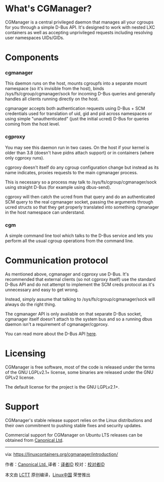 What's CGManager?[][1]
============================================================

CGManager is a central privileged daemon that manages all your cgroups for you through a simple D-Bus API. It's designed to work with nested LXC containers as well as accepting unprivileged requests including resolving user namespaces UIDs/GIDs.

# Components[][2]

### cgmanager[][3]

This daemon runs on the host, mounts cgroupfs into a separate mount namespace (so it's invisible from the host), binds /sys/fs/cgroup/cgmanager/sock for incoming D-Bus queries and generally handles all clients running directly on the host.

cgmanager accepts both authentication requests using D-Bus + SCM credentials used for translation of uid, gid and pid across namespaces or using simple "unauthenticated" (just the initial ucred) D-Bus for queries coming from the host level.

### cgproxy[][4]

You may see this daemon run in two cases. On the host if your kernel is older than 3.8 (doesn't have pidns attach support) or in containers (where only cgproxy runs).

cgproxy doesn't itself do any cgroup configuration change but instead as its name indicates, proxies requests to the main cgmanager process.

This is necessary so a process may talk to /sys/fs/cgroup/cgmanager/sock using straight D-Bus (for example using dbus-send).

cgproxy will then catch the ucred from that query and do an authenticated SCM query to the real cgmanager socket, passing the arguments through ucred structs so that they get properly translated into something cgmanager in the host namespace can understand.

### cgm[][5]

A simple command line tool which talks to the D-Bus service and lets you perform all the usual cgroup operations from the command line.

# Communication protocol[][6]

As mentioned above, cgmanager and cgproxy use D-Bus. It's recommended that external clients (so not cgproxy itself) use the standard D-Bus API and do not attempt to implement the SCM creds protocol as it's unnecessary and easy to get wrong.

Instead, simply assume that talking to /sys/fs/cgroup/cgmanager/sock will always do the right thing.

The cgmanager API is only available on that separate D-Bus socket, cgmanager itself doesn't attach to the system bus and so a running dbus daemon isn't a requirement of cgmanager/cgproxy.

You can read more about the D-Bus API [here][7].

# Licensing[][8]

CGManager is free software, most of the code is released under the terms of the GNU LGPLv2.1+ license, some binaries are released under the GNU GPLv2 license.

The default license for the project is the GNU LGPLv2.1+.

# Support[][9]

CGManager's stable release support relies on the Linux distributions and their own commitment to pushing stable fixes and security updates.

Commercial support for CGManager on Ubuntu LTS releases can be obtained from [Canonical Ltd][10].

--------------------------------------------------------------------------------

via: https://linuxcontainers.org/cgmanager/introduction/

作者：[Canonical Ltd. ][a]
译者：[译者ID](https://github.com/译者ID)
校对：[校对者ID](https://github.com/校对者ID)

本文由 [LCTT](https://github.com/LCTT/TranslateProject) 原创编译，[Linux中国](https://linux.cn/) 荣誉推出

[a]:http://www.canonical.com/
[1]:https://linuxcontainers.org/cgmanager/introduction/#whats-cgmanager
[2]:https://linuxcontainers.org/cgmanager/introduction/#components
[3]:https://linuxcontainers.org/cgmanager/introduction/#cgmanager
[4]:https://linuxcontainers.org/cgmanager/introduction/#cgproxy
[5]:https://linuxcontainers.org/cgmanager/introduction/#cgm
[6]:https://linuxcontainers.org/cgmanager/introduction/#communication-protocol
[7]:https://linuxcontainers.org/cgmanager/dbus-api/
[8]:https://linuxcontainers.org/cgmanager/introduction/#licensing
[9]:https://linuxcontainers.org/cgmanager/introduction/#support
[10]:http://www.canonical.com/
